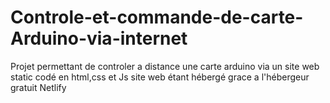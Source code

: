 # Controle-et-commande-de-carte-Arduino-via-internet
Projet permettant de controler a distance une carte arduino via un site web static codé en html,css et Js site web étant hébergé grace a l'hébergeur gratuit Netlify 
